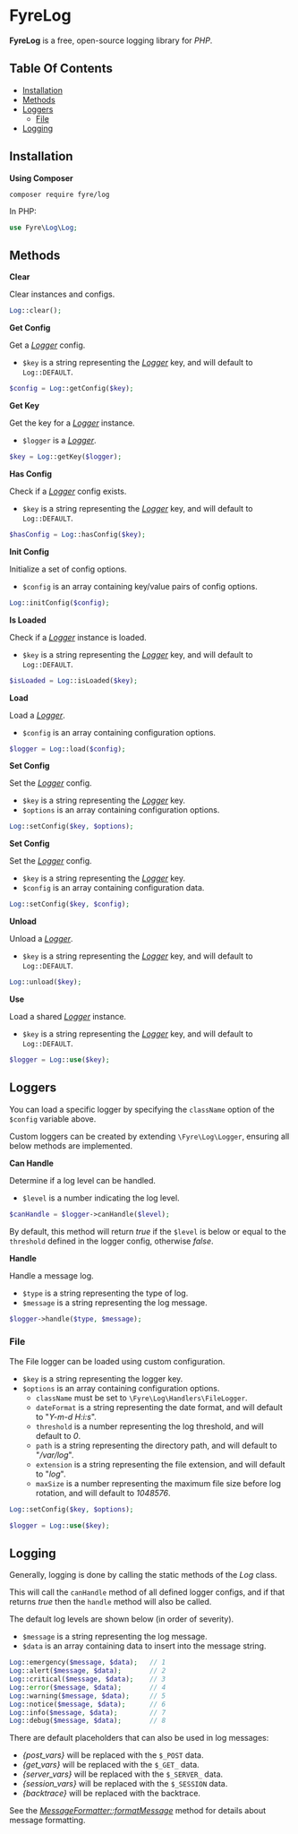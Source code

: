 # FyreLog

**FyreLog** is a free, open-source logging library for *PHP*.


## Table Of Contents
- [Installation](#installation)
- [Methods](#methods)
- [Loggers](#loggers)
    - [File](#file)
- [Logging](#logging)



## Installation

**Using Composer**

```
composer require fyre/log
```

In PHP:

```php
use Fyre\Log\Log;
```


## Methods

**Clear**

Clear instances and configs.

```php
Log::clear();
```

**Get Config**

Get a [*Logger*](#loggers) config.

- `$key` is a string representing the [*Logger*](#loggers) key, and will default to `Log::DEFAULT`.

```php
$config = Log::getConfig($key);
```

**Get Key**

Get the key for a [*Logger*](#loggers) instance.

- `$logger` is a [*Logger*](#loggers).

```php
$key = Log::getKey($logger);
```

**Has Config**

Check if a [*Logger*](#loggers) config exists.

- `$key` is a string representing the [*Logger*](#loggers) key, and will default to `Log::DEFAULT`.

```php
$hasConfig = Log::hasConfig($key);
```

**Init Config**

Initialize a set of config options.

- `$config` is an array containing key/value pairs of config options.

```php
Log::initConfig($config);
```

**Is Loaded**

Check if a [*Logger*](#loggers) instance is loaded.

- `$key` is a string representing the [*Logger*](#loggers) key, and will default to `Log::DEFAULT`.

```php
$isLoaded = Log::isLoaded($key);
```

**Load**

Load a [*Logger*](#loggers).

- `$config` is an array containing configuration options.

```php
$logger = Log::load($config);
```

**Set Config**

Set the [*Logger*](#loggers) config.

- `$key` is a string representing the [*Logger*](#loggers) key.
- `$options` is an array containing configuration options.

```php
Log::setConfig($key, $options);
```

**Set Config**

Set the [*Logger*](#loggers) config.

- `$key` is a string representing the [*Logger*](#loggers) key.
- `$config` is an array containing configuration data.

```php
Log::setConfig($key, $config);
```

**Unload**

Unload a [*Logger*](#loggers).

- `$key` is a string representing the [*Logger*](#loggers) key, and will default to `Log::DEFAULT`.

```php
Log::unload($key);
```

**Use**

Load a shared [*Logger*](#loggers) instance.

- `$key` is a string representing the [*Logger*](#loggers) key, and will default to `Log::DEFAULT`.

```php
$logger = Log::use($key);
```


## Loggers

You can load a specific logger by specifying the `className` option of the `$config` variable above.

Custom loggers can be created by extending `\Fyre\Log\Logger`, ensuring all below methods are implemented.

**Can Handle**

Determine if a log level can be handled.

- `$level` is a number indicating the log level.

```php
$canHandle = $logger->canHandle($level);
```

By default, this method will return *true* if the `$level` is below or equal to the `threshold` defined in the logger config, otherwise *false*.

**Handle**

Handle a message log.

- `$type` is a string representing the type of log.
- `$message` is a string representing the log message.

```php
$logger->handle($type, $message);
```


### File

The File logger can be loaded using custom configuration.

- `$key` is a string representing the logger key.
- `$options` is an array containing configuration options.
    - `className` must be set to `\Fyre\Log\Handlers\FileLogger`.
    - `dateFormat` is a string representing the date format, and will default to "*Y-m-d H:i:s*".
    - `threshold` is a number representing the log threshold, and will default to *0*.
    - `path` is a string representing the directory path, and will default to "*/var/log*".
    - `extension` is a string representing the file extension, and will default to "*log*".
    - `maxSize` is a number representing the maximum file size before log rotation, and will default to *1048576*.

```php
Log::setConfig($key, $options);

$logger = Log::use($key);
```


## Logging

Generally, logging is done by calling the static methods of the *Log* class.

This will call the `canHandle` method of all defined logger configs, and if that returns *true* then the `handle` method will also be called.

The default log levels are shown below (in order of severity).

- `$message` is a string representing the log message.
- `$data` is an array containing data to insert into the message string.

```php
Log::emergency($message, $data);   // 1
Log::alert($message, $data);       // 2
Log::critical($message, $data);    // 3
Log::error($message, $data);       // 4
Log::warning($message, $data);     // 5
Log::notice($message, $data);      // 6
Log::info($message, $data);        // 7
Log::debug($message, $data);       // 8
```

There are default placeholders that can also be used in log messages:

- *{post_vars}* will be replaced with the `$_POST` data.
- *{get_vars}* will be replaced with the `$_GET_` data.
- *{server_vars}* will be replaced with the `$_SERVER_` data.
- *{session_vars}* will be replaced with the `$_SESSION` data.
- *{backtrace}* will be replaced with the backtrace.

See the [*MessageFormatter::formatMessage*](https://www.php.net/manual/en/messageformatter.formatmessage.php) method for details about message formatting.